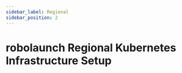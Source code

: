 ```yaml
---
sidebar_label: Regional
sidebar_position: 2
---
```

# robolaunch Regional Kubernetes Infrastructure Setup